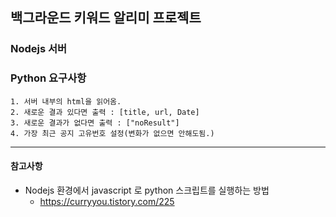 ## 백그라운드 키워드 알리미 프로젝트
### Nodejs 서버



### Python 요구사항
    1. 서버 내부의 html을 읽어옴.
    2. 새로운 결과 있다면 출력 : [title, url, Date] 
    3. 새로운 결과가 없다면 출력 : ["noResult"]
    4. 가장 최근 공지 고유번호 설정(변화가 없으면 안해도됨.)


<hr>

#### 참고사항
- Nodejs 환경에서 javascript 로 python 스크립트를 실행하는 방법
  - https://curryyou.tistory.com/225
  
